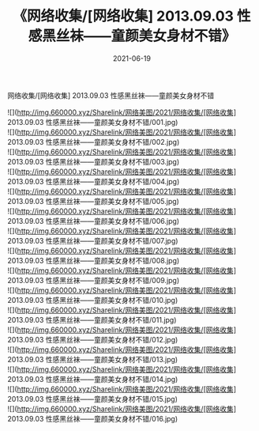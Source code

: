﻿---
layout: post
title:  《网络收集/[网络收集] 2013.09.03 性感黑丝袜——童颜美女身材不错》
date:   2021-06-19
img: http://img.660000.xyz/Sharelink/网络美图/2021/网络收集/[网络收集] 2013.09.03 性感黑丝袜——童颜美女身材不错/000.jpg
categories: [美女, 清纯, 唯美]
---

网络收集/[网络收集] 2013.09.03 性感黑丝袜——童颜美女身材不错

 ![](http://img.660000.xyz/Sharelink/网络美图/2021/网络收集/[网络收集] 2013.09.03 性感黑丝袜——童颜美女身材不错/001.jpg) <br>![](http://img.660000.xyz/Sharelink/网络美图/2021/网络收集/[网络收集] 2013.09.03 性感黑丝袜——童颜美女身材不错/002.jpg) <br>![](http://img.660000.xyz/Sharelink/网络美图/2021/网络收集/[网络收集] 2013.09.03 性感黑丝袜——童颜美女身材不错/003.jpg) <br>![](http://img.660000.xyz/Sharelink/网络美图/2021/网络收集/[网络收集] 2013.09.03 性感黑丝袜——童颜美女身材不错/004.jpg) <br>![](http://img.660000.xyz/Sharelink/网络美图/2021/网络收集/[网络收集] 2013.09.03 性感黑丝袜——童颜美女身材不错/005.jpg) <br>![](http://img.660000.xyz/Sharelink/网络美图/2021/网络收集/[网络收集] 2013.09.03 性感黑丝袜——童颜美女身材不错/006.jpg) <br>![](http://img.660000.xyz/Sharelink/网络美图/2021/网络收集/[网络收集] 2013.09.03 性感黑丝袜——童颜美女身材不错/007.jpg) <br>![](http://img.660000.xyz/Sharelink/网络美图/2021/网络收集/[网络收集] 2013.09.03 性感黑丝袜——童颜美女身材不错/008.jpg) <br>![](http://img.660000.xyz/Sharelink/网络美图/2021/网络收集/[网络收集] 2013.09.03 性感黑丝袜——童颜美女身材不错/009.jpg) <br>![](http://img.660000.xyz/Sharelink/网络美图/2021/网络收集/[网络收集] 2013.09.03 性感黑丝袜——童颜美女身材不错/010.jpg) <br>![](http://img.660000.xyz/Sharelink/网络美图/2021/网络收集/[网络收集] 2013.09.03 性感黑丝袜——童颜美女身材不错/011.jpg) <br>![](http://img.660000.xyz/Sharelink/网络美图/2021/网络收集/[网络收集] 2013.09.03 性感黑丝袜——童颜美女身材不错/012.jpg) <br>![](http://img.660000.xyz/Sharelink/网络美图/2021/网络收集/[网络收集] 2013.09.03 性感黑丝袜——童颜美女身材不错/013.jpg) <br>![](http://img.660000.xyz/Sharelink/网络美图/2021/网络收集/[网络收集] 2013.09.03 性感黑丝袜——童颜美女身材不错/014.jpg) <br>![](http://img.660000.xyz/Sharelink/网络美图/2021/网络收集/[网络收集] 2013.09.03 性感黑丝袜——童颜美女身材不错/015.jpg) <br>![](http://img.660000.xyz/Sharelink/网络美图/2021/网络收集/[网络收集] 2013.09.03 性感黑丝袜——童颜美女身材不错/016.jpg) <br>